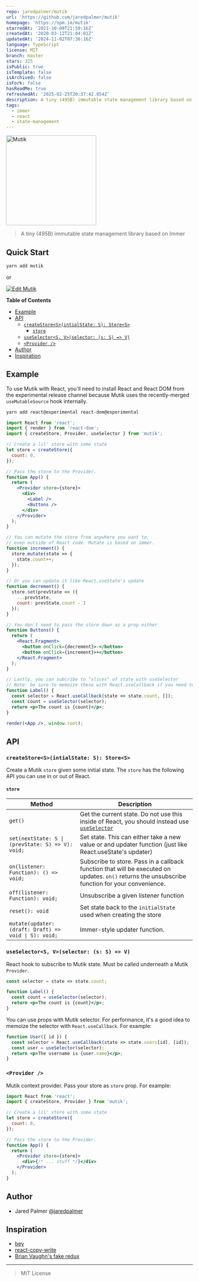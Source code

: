 ```yaml
---
repo: jaredpalmer/mutik
url: 'https://github.com/jaredpalmer/mutik'
homepage: 'https://npm.im/mutik'
starredAt: '2021-10-09T21:59:16Z'
createdAt: '2020-03-12T21:04:01Z'
updatedAt: '2024-11-02T07:36:16Z'
language: TypeScript
license: MIT
branch: master
stars: 325
isPublic: true
isTemplate: false
isArchived: false
isFork: false
hasReadMe: true
refreshedAt: '2025-02-25T20:37:42.854Z'
description: A tiny (495B) immutable state management library based on Immer
tags:
  - immer
  - react
  - state-management
---
```


<img width="243" alt="Mutik" src="https://user-images.githubusercontent.com/4060187/76576100-81dff980-6497-11ea-93fd-52fc765b9fdc.png">

> A tiny (495B) immutable state management library based on Immer

## Quick Start

```bash
yarn add mutik
```

or

[![Edit Mutik](https://codesandbox.io/static/img/play-codesandbox.svg)](https://codesandbox.io/s/mutik-2so66?fontsize=14&hidenavigation=1&theme=dark)

**Table of Contents**

<!-- START doctoc generated TOC please keep comment here to allow auto update -->
<!-- DON'T EDIT THIS SECTION, INSTEAD RE-RUN doctoc TO UPDATE -->

- [Example](#example)
- [API](#api)
  - [`createStore<S>(intialState: S): Store<S>`](#createstoresintialstate-s-stores)
    - [`store`](#store)
  - [`useSelector<S, V>(selector: (s: S) => V)`](#useselectors-vselector-s-s--v)
  - [`<Provider />`](#provider-)
- [Author](#author)
- [Inspiration](#inspiration)

<!-- END doctoc generated TOC please keep comment here to allow auto update -->

## Example

To use Mutik with React, you'll need to install React and React DOM from the experimental release channel because Mutik uses the recently-merged `useMutableSource` hook internally.

```bash
yarn add react@experimental react-dom@experimental
```

```jsx
import React from 'react';
import { render } from 'react-dom';
import { createStore, Provider, useSelector } from 'mutik';

// Create a lil' store with some state
let store = createStore({
  count: 0,
});

// Pass the store to the Provider.
function App() {
  return (
    <Provider store={store}>
      <div>
        <Label />
        <Buttons />
      </div>
    </Provider>
  );
}

// You can mutate the store from anywhere you want to,
// even outside of React code. Mutate is based on immer.
function increment() {
  store.mutate(state => {
    state.count++;
  });
}

// Or you can update it like React.useState's update
function decrement() {
  store.set(prevState => ({
    ...prevState,
    count: prevState.count - 1
  });
}

// You don't need to pass the store down as a prop either
function Buttons() {
  return (
    <React.Fragment>
      <button onClick={decrement}>-</button>
      <button onClick={increment}>+</button>
    </React.Fragment>
  );
}

// Lastly, you can subcribe to "slices" of state with useSelector
// Note: be sure to memoize these with React.useCallback if you need to select based on props
function Label() {
  const selector = React.useCallback(state => state.count, []);
  const count = useSelector(selector);
  return <p>The count is {count}</p>;
}

render(<App />, window.root);
```

## API

### `createStore<S>(intialState: S): Store<S>`

Create a Mutik `store` given some initial state. The `store` has the following API you can use in or out of React.

#### `store`

| **Method**                                            | **Description**                                                                                                                                 |
| ----------------------------------------------------- | ----------------------------------------------------------------------------------------------------------------------------------------------- |
| `get()`                                               | Get the current state. Do not use this inside of React, you should instead use [`useSelector`](#useselectors-vselector-s-s--v)                  |
| `set(nextState: S \| (prevState: S) => V): void;`     | Set state. This can either take a new value or and updater function (just like React.useState's updater)                                        |
| `on(listener: Function): () => void;`                 | Subscribe to store. Pass in a callback function that will be executed on updates. `on()` returns the unsubscribe function for your convenience. |
| `off(listener: Function): void;`                      | Unsubscribe a given listener function                                                                                                           |
| `reset(): void`                                       | Set state back to the `initialState` used when creating the store                                                                               |
| `mutate(updater: (draft: Draft) => void \| S): void;` | Immer-style updater function.                                                                                                                   |

### `useSelector<S, V>(selector: (s: S) => V)`

React hook to subscribe to Mutik state. Must be called underneath a Mutik `Provider`.

```jsx
const selector = state => state.count;

function Label() {
  const count = useSelector(selector);
  return <p>The count is {count}</p>;
}
```

You can use props with Mutik selector. For performance, it's a good idea to memoize the selector with `React.useCallback`. For example:

```jsx
function User({ id }) {
  const selector = React.useCallback(state => state.users[id], [id]);
  const user = useSelector(selector);
  return <p>The username is {user.name}</p>;
}
```

### `<Provider />`

Mutik context provider. Pass your store as `store` prop. For example:

```jsx
import React from 'react';
import { createStore, Provider } from 'mutik';

// Create a lil' store with some state
let store = createStore({
  count: 0,
});

// Pass the store to the Provider.
function App() {
  return (
    <Provider store={store}>
      <div>{/* ... stuff */}</div>
    </Provider>
  );
}
```

## Author

- Jared Palmer [@jaredpalmer](https://twitter.com/jaredpalmer)

## Inspiration

- [bey](https://github.com/jamiebuilds/bey)
- [react-copy-write](https://github.com/aweary/react-copy-write)
- [Brian Vaughn's fake redux](https://codesandbox.io/s/react-redux-usemutablesource-eyxoe)

---

> MIT License
